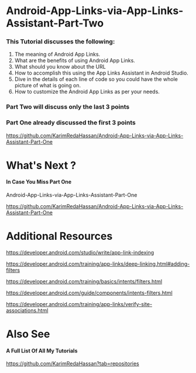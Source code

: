 # Android-App-Links-via-App-Links-Assistant-Part-Two
### This Tutorial discusses the following:
1. The meaning of Android App Links.
2. What are the benefits of using Android App Links.
3. What should you know about the URL
4. How to accomplish this using the App Links Assistant in Android Studio. 
5. Dive in the details of each line of code so you could have the whole picture of what is going on.
6. How to customize the Android App Links as per your needs.

### Part Two will discuss only the last 3 points

### Part One already discussed the first 3 points
https://github.com/KarimRedaHassan/Android-App-Links-via-App-Links-Assistant-Part-One




# What's Next ?

#### In Case You Miss Part One

Android-App-Links-via-App-Links-Assistant-Part-One

https://github.com/KarimRedaHassan/Android-App-Links-via-App-Links-Assistant-Part-One

# Additional Resources

https://developer.android.com/studio/write/app-link-indexing

https://developer.android.com/training/app-links/deep-linking.html#adding-filters

https://developer.android.com/training/basics/intents/filters.html

https://developer.android.com/guide/components/intents-filters.html

https://developer.android.com/training/app-links/verify-site-associations.html



# Also See

#### A Full List Of All My Tutorials

https://github.com/KarimRedaHassan?tab=repositories

